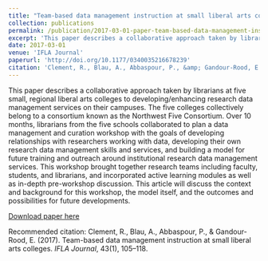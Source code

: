```yaml
---
title: "Team-based data management instruction at small liberal arts colleges"
collection: publications
permalink: /publication/2017-03-01-paper-team-based-data-management-instruction
excerpt: 'This paper describes a collaborative approach taken by librarians at five small, regional liberal arts colleges to developing/enhancing research data management services on their campuses. The five colleges collectively belong to a consortium known as the Northwest Five Consortium. Over 10 months, librarians from the five schools collaborated to plan a data management and curation workshop with the goals of developing relationships with researchers working with data, developing their own research data management skills and services, and building a model for future training and outreach around institutional research data management services. This workshop brought together research teams including faculty, students, and librarians, and incorporated active learning modules as well as in-depth pre-workshop discussion. This article will discuss the context and background for this workshop, the model itself, and the outcomes and possibilities for future developments.'
date: 2017-03-01
venue: 'IFLA Journal'
paperurl: 'http://doi.org/10.1177/0340035216678239'
citation: 'Clement, R., Blau, A., Abbaspour, P., &amp; Gandour-Rood, E. (2017). Team-based data management instruction at small liberal arts colleges. <i>IFLA Journal</i>, 43(1), 105–118.'
---
```

This paper describes a collaborative approach taken by librarians at five small, regional liberal arts colleges to developing/enhancing research data management services on their campuses. The five colleges collectively belong to a consortium known as the Northwest Five Consortium. Over 10 months, librarians from the five schools collaborated to plan a data management and curation workshop with the goals of developing relationships with researchers working with data, developing their own research data management skills and services, and building a model for future training and outreach around institutional research data management services. This workshop brought together research teams including faculty, students, and librarians, and incorporated active learning modules as well as in-depth pre-workshop discussion. This article will discuss the context and background for this workshop, the model itself, and the outcomes and possibilities for future developments.

[Download paper here](http://doi.org/10.1177/0340035216678239)

Recommended citation: Clement, R., Blau, A., Abbaspour, P., & Gandour-Rood, E. (2017). Team-based data management instruction at small liberal arts colleges. <i>IFLA Journal</i>, 43(1), 105–118.